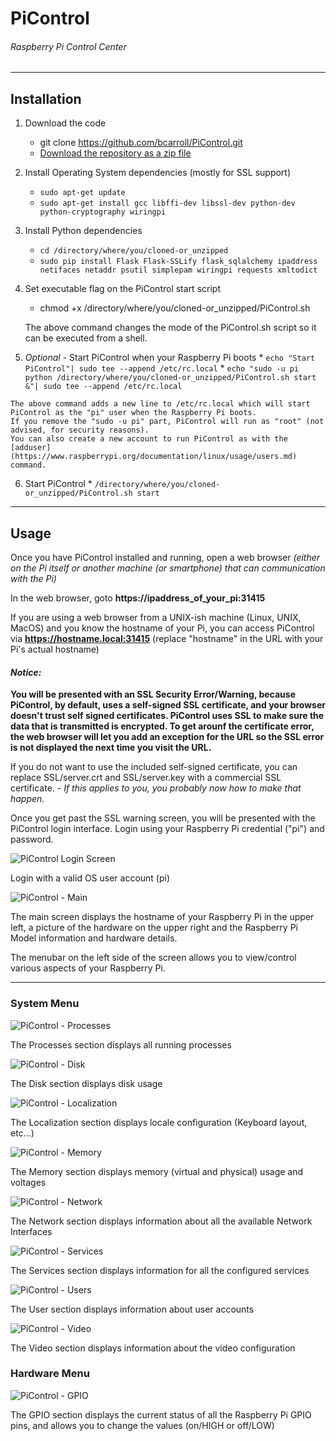 # PiControl
###### Raspberry Pi Control Center

***
## Installation
1. Download the code
    * git clone https://github.com/bcarroll/PiControl.git
    * [Download the repository as a zip file](https://github.com/bcarroll/PiControl/archive/master.zip)
2. Install Operating System dependencies (mostly for SSL support)
    *    ``sudo apt-get update``
    *    ``sudo apt-get install gcc libffi-dev libssl-dev python-dev python-cryptography wiringpi``
3. Install Python dependencies
    *    ``cd /directory/where/you/cloned-or_unzipped``
    *    ``sudo pip install Flask Flask-SSLify flask_sqlalchemy ipaddress netifaces netaddr psutil simplepam wiringpi requests xmltodict``
4. Set executable flag on the PiControl start script
    *    chmod +x /directory/where/you/cloned-or_unzipped/PiControl.sh

    The above command changes the mode of the PiControl.sh script so it can be executed from a shell.

5.    *Optional* - Start PiControl when your Raspberry Pi boots
    *    ``echo "Start PiControl"| sudo tee --append /etc/rc.local``
    *    ``echo "sudo -u pi python /directory/where/you/cloned-or_unzipped/PiControl.sh start &"| sudo tee --append /etc/rc.local``

    The above command adds a new line to /etc/rc.local which will start PiControl as the "pi" user when the Raspberry Pi boots.
    If you remove the "sudo -u pi" part, PiControl will run as "root" (not advised, for security reasons).
    You can also create a new account to run PiControl as with the [adduser](https://www.raspberrypi.org/documentation/linux/usage/users.md) command.

6.    Start PiControl
    *    ``/directory/where/you/cloned-or_unzipped/PiControl.sh start``

***

## Usage
Once you have PiControl installed and running, open a web browser *(either on the Pi itself or another machine (or smartphone) that can communication with the Pi)*

In the web browser, goto **https://ipaddress_of_your_pi:31415**

If you are using a web browser from a UNIX-ish machine (Linux, UNIX, MacOS) and you know the hostname of your Pi, you can access PiControl via **https://hostname.local:31415** (replace "hostname" in the URL with your Pi's actual hostname)

#### *Notice:*
**You will be presented with an SSL Security Error/Warning, because PiControl, by default, uses a self-signed SSL certificate, and your browser doesn't trust self signed certificates.  PiControl uses SSL to make sure the data that is transmitted is encrypted.  To get arounf the certificate error, the web browser will let you add an exception for the URL so the SSL error is not displayed the next time you visit the URL.**

If you do not want to use the included self-signed certificate, you can replace SSL/server.crt and SSL/server.key with a commercial SSL certificate. *- If this applies to you, you probably now how to make that happen.*

Once you get past the SSL warning screen, you will be presented with the PiControl login interface.  Login using your Raspberry Pi credential ("pi") and password.

![PiControl Login Screen](https://bcarroll.github.io/PiControl/Login_sm.png "Login with a valid OS user account: pi")

Login with a valid OS user account (pi)

![PiControl - Main](https://bcarroll.github.io/PiControl/Main_sm.png "PiControl Main screen")

The main screen displays the hostname of your Raspberry Pi in the upper left, a picture of the hardware on the upper right and the Raspberry Pi Model information and hardware details.

The menubar on the left side of the screen allows you to view/control various aspects of your  Raspberry Pi.

***

### System Menu
![PiControl - Processes](https://bcarroll.github.io/PiControl/Processes_sm.png "PiControl Processes screen")

The Processes section displays all running processes

![PiControl - Disk](https://bcarroll.github.io/PiControl/Disk_sm.png "PiControl Disk screen")

The Disk section displays disk usage

![PiControl - Localization](https://bcarroll.github.io/PiControl/Localization_sm.png "PiControl Localization screen")

The Localization section displays locale configuration (Keyboard layout, etc...)

![PiControl - Memory](https://bcarroll.github.io/PiControl/Memory_sm.png "PiControl Memory screen")

The Memory section displays memory (virtual and physical) usage and voltages

![PiControl - Network](https://bcarroll.github.io/PiControl/Network_sm.png "PiControl Network screen")

The Network section displays information about all the available Network Interfaces

![PiControl - Services](https://bcarroll.github.io/PiControl/Services_sm.png "PiControl Services screen")

The Services section displays information for all the configured services

![PiControl - Users](https://bcarroll.github.io/PiControl/Users_sm.png "PiControl Users screen")

The User section displays information about user accounts

![PiControl - Video](https://bcarroll.github.io/PiControl/Video_sm.png "PiControl Video screen")

The Video section displays information about the video configuration

### Hardware Menu
![PiControl - GPIO](https://bcarroll.github.io/PiControl/GPIO_sm.png "PiControl GPIO screen")

The GPIO section displays the current status of all the Raspberry Pi GPIO pins, and allows you to change the values (on/HIGH or off/LOW)
